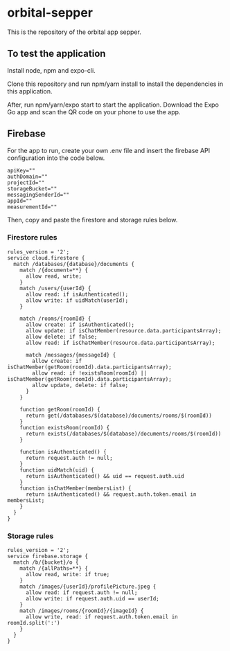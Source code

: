 # orbital-sepper
This is the repository of the orbital app sepper.

## To test the application
Install node, npm and expo-cli.

Clone this repository and run npm/yarn install to install the dependencies in this application.

After, run npm/yarn/expo start to start the application. Download the Expo Go app and scan the QR code on your phone to use the app.

## Firebase
For the app to run, create your own .env file and insert the firebase API configuration into the code below.
```
apiKey=""
authDomain=""
projectId=""
storageBucket=""
messagingSenderId=""
appId=""
measurementId=""
```
Then, copy and paste the firestore and storage rules below.
### Firestore rules
```
rules_version = '2';
service cloud.firestore {
  match /databases/{database}/documents {
    match /{document=**} {
      allow read, write;
    }
    match /users/{userId} {
      allow read: if isAuthenticated();
      allow write: if uidMatch(userId);
    }
    
    match /rooms/{roomId} {
      allow create: if isAuthenticated();
      allow update: if isChatMember(resource.data.participantsArray);
      allow delete: if false;
      allow read: if isChatMember(resource.data.participantsArray);
      
      match /messages/{messageId} {
        allow create: if isChatMember(getRoom(roomId).data.participantsArray);
        allow read: if !existsRoom(roomId) || isChatMember(getRoom(roomId).data.participantsArray);
        allow update, delete: if false;
      }
    }
    
    function getRoom(roomId) {
      return get(/databases/$(database)/documents/rooms/$(roomId))
    }
    function existsRoom(roomId) {
      return exists(/databases/$(database)/documents/rooms/$(roomId))
    }
    
    function isAuthenticated() {
      return request.auth != null;
    }
    function uidMatch(uid) {
      return isAuthenticated() && uid == request.auth.uid
    }
    function isChatMember(membersList) {
      return isAuthenticated() && request.auth.token.email in membersList;
    }
  }
}
```
### Storage rules
```
rules_version = '2';
service firebase.storage {
  match /b/{bucket}/o {
    match /{allPaths=**} {
      allow read, write: if true;
    }
    match /images/{userId}/profilePicture.jpeg {
      allow read: if request.auth != null;
      allow write: if request.auth.uid == userId;
    }
    match /images/rooms/{roomId}/{imageId} {
      allow write, read: if request.auth.token.email in roomId.split(':')
    }
  }
}
```

